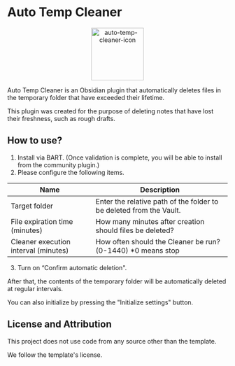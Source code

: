 
# Auto Temp Cleaner

<p align="center">
	<img width="120" height="120" alt="auto-temp-cleaner-icon" src="https://github.com/user-attachments/assets/0f9bebd3-592e-4b98-bb45-7ac3f4790c1d" />
</p>


Auto Temp Cleaner is an Obsidian plugin that automatically deletes files in the temporary folder that have exceeded their lifetime.

This plugin was created for the purpose of deleting notes that have lost their freshness, such as rough drafts.

## How to use?

1. Install via BART. (Once validation is complete, you will be able to install from the community plugin.)
1. Please configure the following items.

| Name                                 | Description                                                         |
| ------------------------------------ | ------------------------------------------------------------------- |
| Target folder                        | Enter the relative path of the folder to be deleted from the Vault. |
| File expiration time (minutes)       | How many minutes after creation should files be deleted?            |
| Cleaner execution interval (minutes) | How often should the Cleaner be run? (0-1440) *0 means stop         |

3. Turn on “Confirm automatic deletion".

After that, the contents of the temporary folder will be automatically deleted at regular intervals.

You can also initialize by pressing the "Initialize settings" button.

## License and Attribution

This project does not use code from any source other than the template. 

We follow the template's license.
